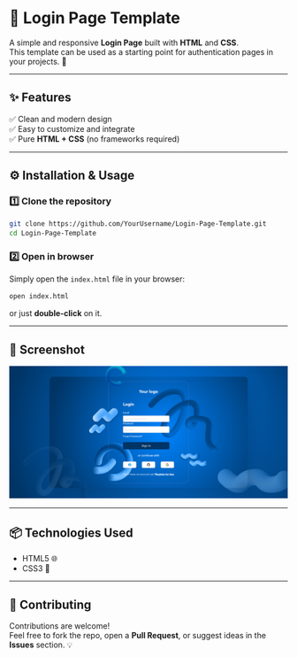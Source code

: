 # 🔐 Login Page Template

A simple and responsive **Login Page** built with **HTML** and **CSS**.  
This template can be used as a starting point for authentication pages in your projects. 🚀

---

## ✨ Features
✅ Clean and modern design  
✅ Easy to customize and integrate  
✅ Pure **HTML + CSS** (no frameworks required)  

---

## ⚙️ Installation & Usage

### 1️⃣ Clone the repository
```bash
git clone https://github.com/YourUsername/Login-Page-Template.git
cd Login-Page-Template
```

### 2️⃣ Open in browser
Simply open the `index.html` file in your browser:
```bash
open index.html
```
or just **double-click** on it.

---

## 📸 Screenshot

<img src="Screenshot.png" alt="Login Page Screenshot" width="600">

---

## 📦 Technologies Used
- HTML5 🌐  
- CSS3 🎨  

---

## 🤝 Contributing
Contributions are welcome!  
Feel free to fork the repo, open a **Pull Request**, or suggest ideas in the **Issues** section. 💡
